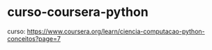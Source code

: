 # curso-coursera-python

curso: https://www.coursera.org/learn/ciencia-computacao-python-conceitos?page=7

